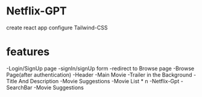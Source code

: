 # Netflix-GPT
create react app
configure Tailwind-CSS



# features
 -Login/SignUp page
   -signIn/signUp form
   -redirect to Browse page
 -Browse Page(after authentication)
  -Header
  -Main Movie
    -Trailer in the Background
    -Title And Description
    -Movie Suggestions
       -Movie List * n 
  -Netflix-Gpt
     -SearchBar
     -Movie Suggestions     
